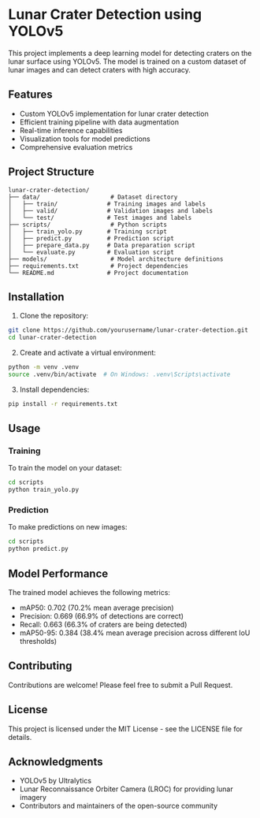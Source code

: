# Lunar Crater Detection using YOLOv5

This project implements a deep learning model for detecting craters on the lunar surface using YOLOv5. The model is trained on a custom dataset of lunar images and can detect craters with high accuracy.

## Features

- Custom YOLOv5 implementation for lunar crater detection
- Efficient training pipeline with data augmentation
- Real-time inference capabilities
- Visualization tools for model predictions
- Comprehensive evaluation metrics

## Project Structure

```
lunar-crater-detection/
├── data/                    # Dataset directory
│   ├── train/              # Training images and labels
│   ├── valid/              # Validation images and labels
│   └── test/               # Test images and labels
├── scripts/                 # Python scripts
│   ├── train_yolo.py       # Training script
│   ├── predict.py          # Prediction script
│   ├── prepare_data.py     # Data preparation script
│   └── evaluate.py         # Evaluation script
├── models/                  # Model architecture definitions
├── requirements.txt         # Project dependencies
└── README.md               # Project documentation
```

## Installation

1. Clone the repository:

```bash
git clone https://github.com/yourusername/lunar-crater-detection.git
cd lunar-crater-detection
```

2. Create and activate a virtual environment:

```bash
python -m venv .venv
source .venv/bin/activate  # On Windows: .venv\Scripts\activate
```

3. Install dependencies:

```bash
pip install -r requirements.txt
```

## Usage

### Training

To train the model on your dataset:

```bash
cd scripts
python train_yolo.py
```

### Prediction

To make predictions on new images:

```bash
cd scripts
python predict.py
```

## Model Performance

The trained model achieves the following metrics:

- mAP50: 0.702 (70.2% mean average precision)
- Precision: 0.669 (66.9% of detections are correct)
- Recall: 0.663 (66.3% of craters are being detected)
- mAP50-95: 0.384 (38.4% mean average precision across different IoU thresholds)

## Contributing

Contributions are welcome! Please feel free to submit a Pull Request.

## License

This project is licensed under the MIT License - see the LICENSE file for details.

## Acknowledgments

- YOLOv5 by Ultralytics
- Lunar Reconnaissance Orbiter Camera (LROC) for providing lunar imagery
- Contributors and maintainers of the open-source community
